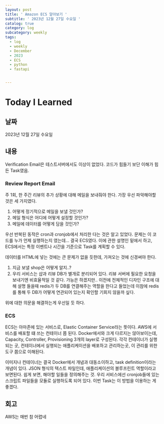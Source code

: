 ```yaml
---
layout: post
title: ' Amazon ECS 알아보기 '
subtitle: ' 2023년 12월 27일 수요일 '
catalog: true
category: log
subcategory: weekly
tags:
  - log
  - weekly
  - December
  - 2023
  - ECS
  - python
  - fastapi


---
```


# Today I Learned

## 날짜

2023년 12월 27일 수요일

## 내용

Verification Email은 테스트서버에서도 이상이 없었다. 코드가 힘들기 보단 이해가 힘든 Task였음.

### Review Report Email

주 1회, 한 주간 리뷰의 추가 상황에 대해 메일을 보내줘야 한다. 가장 우선 파악해야할 것은 세 가지였다.

1. 어떻게 정기적으로 메일을 보낼 것인가?
2. 메일 형식은 어디에 어떻게 설정할 것인가?
3. 메일에 데이터를 어떻게 담을 것인가?

우선 반복된 동작은 cron과 cronjob에서 처리한 다는 것은 알고 있었다. 문제는 이 코드를 누가 언제 실행하는지 였는데… 결국 ECS였다. 이에 관한 설명인 밑에서 하고, ECS에서는 특정 이벤트나 시간을 기준으로 Task를 계획할 수 있다. 

데이터를 HTML에 넣는 것에는 큰 문제가 없을 듯한데, 가져오는 것에 신경써야 한다.

1.  지금 보낼 shop은 어떻게 알지..?
2. 우리 서비스는 샵과 리뷰 DB가 별개로 분리되어 있다. 리뷰 서버에 필요한 요청을 보내기엔 비효율적일 것 같다. 가능은 하겠지만.. 이전에 전체적인 디자인 구조에 대해 설명 들을때 redis가 두 DB를 연결해주는 역할을 한다고 들었는데 이참에 redis를 통해 두 DB가 어떻게 연관되어 있는지 확인할 기회지 않을까 싶다.

위에 대한 의문을 해결하는게 우선일 듯 하다.

### ECS

ECS는 아마존에 있는 서비스로, Elastic Container Service라는 뜻이다. AWS에 서비스를 배포할 떄 쓰는 컨테이너 쯤 된다. Docker에서와 크게 다르지는 않아보이는데, Capacity, Controller, Provisioning 3개의 layer로 구성된다. 각각 컨테이너가 실행되는 곳, 컨테이너에서 실행되는 애플리케이션을 배포하고 관리하는곳, 이 관리를 위한 도구 쯤으로 이해된다.

이미지나 컨테이너는 결국 Docker에서 개념과 대동소이하고, task definition이라는 개념이 있다. JSON 형식의 텍스트 파일인데, 애플리케이션의 블루프린트 역할이라고 보면된다. 쉽게 보면, 해야할 일들을 정의해주는 것. 우리 서비스에선 cronjob들에 있는 스크립트 파일들을 모듈로 실행하도록 되어 있다. 이번 Task는 이 방법을 이용하는 게 좋겠다.

## 회고

AWS는 매번 참 어렵네